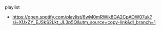 playlist

- https://open.spotify.com/playlist/6wM0mRWik8GA2CpAOW07uk?si=XUxZY_EJSkS2Lkt_JL3p5Q&utm_source=copy-link&dl_branch=1
